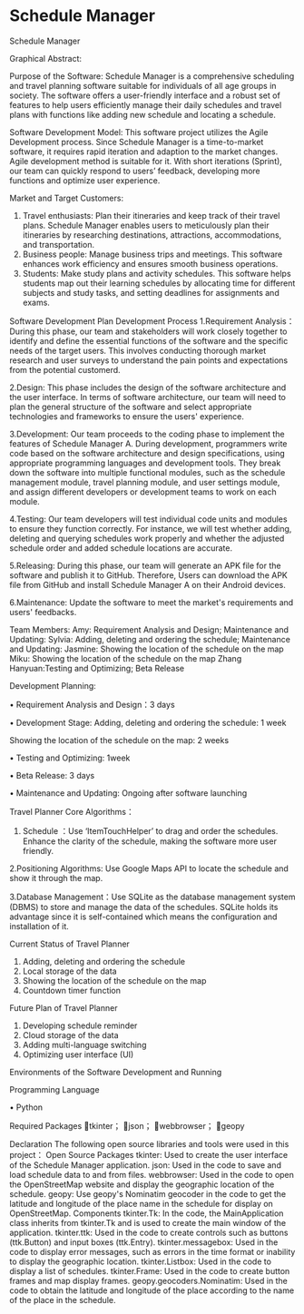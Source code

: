 # Schedule Manager
Schedule Manager


Graphical Abstract:



Purpose of the Software:
Schedule Manager is a comprehensive scheduling and travel planning software suitable for individuals of all age groups in society. The software offers a user-friendly interface and a robust set of features to help users efficiently manage their daily schedules and travel plans with functions like adding new schedule and locating a schedule. 

Software Development Model:
This software project utilizes the Agile Development process. Since Schedule Manager is a time-to-market software, it requires rapid iteration and adaption to the market changes. Agile development method is suitable for it. With short iterations (Sprint), our team can quickly respond to users’ feedback, developing more functions and optimize user experience.



Market and Target Customers:
1. Travel enthusiasts: Plan their itineraries and keep track of their travel plans. Schedule Manager enables users to meticulously plan their itineraries by researching destinations, attractions, accommodations, and transportation. 
2. Business people: Manage business trips and meetings. This software enhances work efficiency and ensures smooth business operations.
3. Students: Make study plans and activity schedules. This software helps students map out their learning schedules by allocating time for different subjects and study tasks, and setting deadlines for assignments and exams.




Software Development Plan
Development Process
1.Requirement Analysis：During this phase, our team and stakeholders will work closely together to identify and define the essential functions of the software and the specific needs of the target users. This involves conducting thorough market research and user surveys to understand the pain points and expectations from the potential customerd.

2.Design: This phase includes the design of the software architecture and the user interface. In terms of software architecture, our team will need to plan the general structure of the software and select appropriate technologies and frameworks to ensure the users' experience.

3.Development: Our team proceeds to the coding phase to implement the features of Schedule Manager A. During development, programmers write code based on the software architecture and design specifications, using appropriate programming languages and development tools. They break down the software into multiple functional modules, such as the schedule management module, travel planning module, and user settings module, and assign different developers or development teams to work on each module. 

4.Testing: Our team developers will test individual code units and modules to ensure they function correctly. For instance, we will test whether adding, deleting and querying schedules work properly and whether the adjusted schedule order and added schedule locations are accurate.

5.Releasing: During this phase, our team will generate an APK file for the software and publish it to GitHub. Therefore, Users can download the APK file from GitHub and install Schedule Manager A on their Android devices.

6.Maintenance: Update the software to meet the market's requirements and users' feedbacks.



Team Members:
Amy: Requirement Analysis and Design; Maintenance and Updating:
Sylvia: Adding, deleting and ordering the schedule; Maintenance and Updating:
Jasmine: Showing the location of the schedule on the map
Miku: Showing the location of the schedule on the map
Zhang Hanyuan:Testing and Optimizing; Beta Release




Development Planning:

• Requirement Analysis and Design：3 days

• Development Stage:
    Adding, deleting and ordering the schedule:  1 week
     
Showing the location of the schedule on the map:  2 weeks

• Testing and Optimizing: 1week

• Beta Release: 3 days

• Maintenance and Updating: Ongoing after software launching 




Travel Planner Core Algorithms：

1. Schedule ：Use ‘ItemTouchHelper’ to drag and order the schedules. Enhance the clarity of the schedule, making the software more user friendly.

2.Positioning Algorithms: Use Google Maps API to locate the schedule and show it through the map.

3.Database Management：Use SQLite as the database management system (DBMS) to store and manage the data of the schedules. SQLite holds its advantage since it is self-contained which means the configuration and installation of it.


Current Status of Travel Planner
1. Adding, deleting and ordering the schedule
2. Local storage of the data 
3. Showing the location of the schedule on the map
4. Countdown timer function

Future Plan of Travel Planner
1. Developing schedule reminder
2. Cloud storage of the data
3. Adding multi-language switching
4. Optimizing user interface (UI)


Environments of the Software Development and Running

Programming Language

• Python



Required Packages
tkinter；
json；
webbrowser；
geopy

Declaration
The following open source libraries and tools were used in this project：
Open Source Packages
tkinter: Used to create the user interface of the Schedule Manager application.
json: Used in the code to save and load schedule data to and from files.
webbrowser: Used in the code to open the OpenStreetMap website and display the geographic location of the schedule.
geopy: Use geopy's Nominatim geocoder in the code to get the latitude and longitude of the place name in the schedule for display on OpenStreetMap.
Components
tkinter.Tk: In the code, the MainApplication class inherits from tkinter.Tk and is used to create the main window of the application.
tkinter.ttk: Used in the code to create controls such as buttons (ttk.Button) and input boxes (ttk.Entry).
tkinter.messagebox: Used in the code to display error messages, such as errors in the time format or inability to display the geographic location.
tkinter.Listbox: Used in the code to display a list of schedules.
tkinter.Frame: Used in the code to create button frames and map display frames.
geopy.geocoders.Nominatim: Used in the code to obtain the latitude and longitude of the place according to the name of the place in the schedule.
